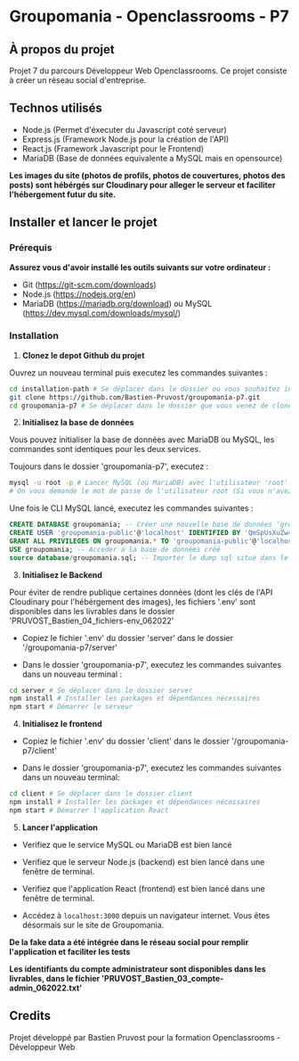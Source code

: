 # Groupomania - Openclassrooms - P7

## À propos du projet

Projet 7 du parcours Développeur Web Openclassrooms.
Ce projet consiste à créer un réseau social d'entreprise.

## Technos utilisés

- Node.js (Permet d'éxecuter du Javascript coté serveur)
- Express.js (Framework Node.js pour la création de l'API)
- React.js (Framework Javascript pour le Frontend)
- MariaDB (Base de données equivalente a MySQL mais en opensource)

**Les images du site (photos de profils, photos de couvertures, photos des posts) sont hébérgés sur Cloudinary pour alleger le serveur et faciliter l'hébergement futur du site.**

## Installer et lancer le projet

### Prérequis

**Assurez vous d'avoir installé les outils suivants sur votre ordinateur :**

- Git (https://git-scm.com/downloads)
- Node.js (https://nodejs.org/en)
- MariaDB (https://mariadb.org/download) ou MySQL (https://dev.mysql.com/downloads/mysql/)

### Installation

1. **Clonez le depot Github du projet**

Ouvrez un nouveau terminal puis executez les commandes suivantes :

```bash
cd installation-path # Se déplacer dans le dossier ou vous souhaitez installer le projet (remplacer 'installation-path' par le chemin d'accés souhaité)
git clone https://github.com/Bastien-Pruvost/groupomania-p7.git
cd groupomania-p7 # Se déplacer dans le dossier que vous venez de cloner
```

2. **Initialisez la base de données**

Vous pouvez initialiser la base de données avec MariaDB ou MySQL, les commandes sont identiques pour les deux services.

Toujours dans le dossier 'groupomania-p7', executez :

```bash
mysql -u root -p # Lancer MySQL (ou MariaDB) avec l'utilisateur 'root'
# On vous demande le mot de passe de l'utilisateur root (Si vous n'avez pas encore créé de mot de passe root, pressez simplement la touche Entrée)
```

Une fois le CLI MySQL lancé, executez les commandes suivantes :

```sql
CREATE DATABASE groupomania; -- Créer une nouvelle base de données 'groupomania'
CREATE USER 'groupomania-public'@'localhost' IDENTIFIED BY 'QmSpUsXuZw4z6B9EbGdK'; -- Créer l'utilisateur utilisé par l'API
GRANT ALL PRIVILEGES ON groupomania.* TO 'groupomania-public'@'localhost'; -- Attribuer tout les droits à l'utilisateur créé pour pouvoir interagir avec la BD
USE groupomania; -- Acceder a la base de données créé
source database/groupomania.sql; -- Importer le dump sql situé dans le dossier database du projet cloné
```

3. **Initialisez le Backend**

Pour éviter de rendre publique certaines données (dont les clés de l'API Cloudinary pour l'hébérgement des images), les fichiers '.env' sont disponibles dans les livrables dans le dossier 'PRUVOST_Bastien_04_fichiers-env_062022'

- Copiez le fichier '.env' du dossier 'server' dans le dossier '/groupomania-p7/server'

- Dans le dossier 'groupomania-p7', executez les commandes suivantes dans un nouveau terminal :

```bash
cd server # Se déplacer dans le dossier server
npm install # Installer les packages et dépendances nécessaires
npm start # Démarrer le serveur
```

4. **Initialisez le frontend**

- Copiez le fichier '.env' du dossier 'client' dans le dossier '/groupomania-p7/client'

- Dans le dossier 'groupomania-p7', executez les commandes suivantes dans un nouveau terminal:

```bash
cd client # Se déplacer dans le dossier client
npm install # Installer les packages et dépendances nécessaires
npm start # Démarrer l'application React
```

5. **Lancer l'application**

- Verifiez que le service MySQL ou MariaDB est bien lancé

- Verifiez que le serveur Node.js (backend) est bien lancé dans une fenêtre de terminal.

- Verifiez que l'application React (frontend) est bien lancé dans une fenêtre de terminal.

- Accédez à `localhost:3000` depuis un navigateur internet. Vous êtes désormais sur le site de Groupomania.

**De la fake data a été intégrée dans le réseau social pour remplir l'application et faciliter les tests**

**Les identifiants du compte administrateur sont disponibles dans les livrables, dans le fichier 'PRUVOST_Bastien_03_compte-admin_062022.txt'**

## Credits

Projet développé par Bastien Pruvost pour la formation Openclassrooms - Développeur Web
